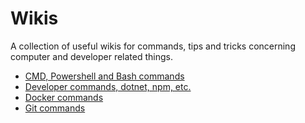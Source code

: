 # Wikis
A collection of useful wikis for commands, tips and tricks concerning computer and developer related things.

- [CMD, Powershell and Bash commands](/wiki-commands.md)
- [Developer commands, dotnet, npm, etc.](/wiki-developer-commands.md)
- [Docker commands](/wiki-docker-commands.md)
- [Git commands](/wiki-git-commands.md)
